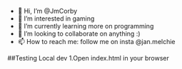 - 👋 Hi, I’m @JmCorby
- 👀 I’m interested in gaming
- 🌱 I’m currently learning more on programming
- 💞️ I’m looking to collaborate on anything :)
- 📫 How to reach me: follow me on insta @jan.melchie

<!---
JmCorby/JmCorby is a ✨ special ✨ repository because its `README.md` (this file) appears on your GitHub profile.
You can click the Preview link to take a look at your changes.
--->

##Testing Local dev
1.Open index.html in your browser

